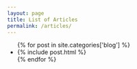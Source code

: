 ```yaml
---
layout: page
title: List of Articles
permalink: /articles/
---
```


<div class="site-section site-section-last">
	<ul class="post-list">
          {% for post in site.categories['blog'] %}
          <li class="post">
            {% include post.html %}
          </li>
          {% endfor %}
    </ul>
</div>